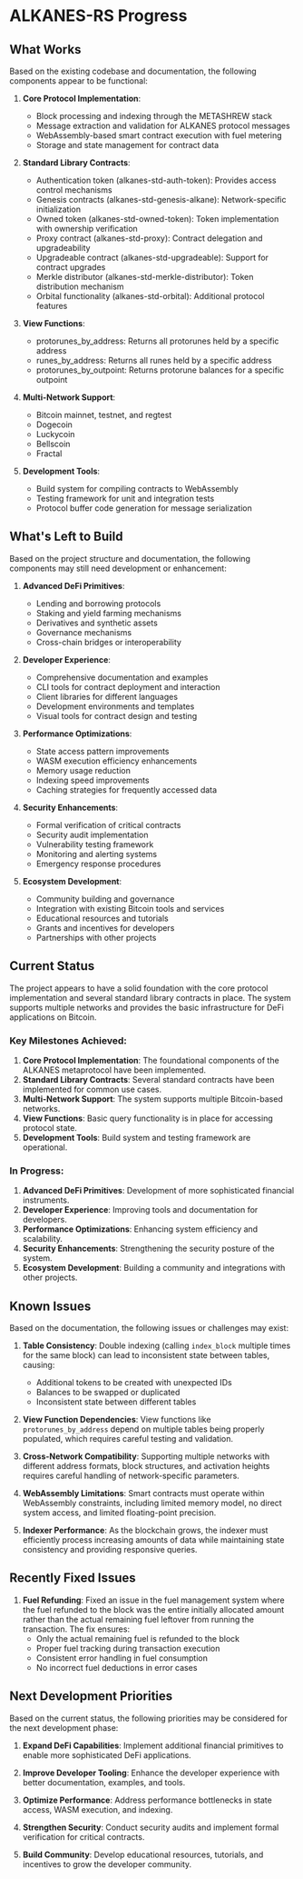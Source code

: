 # ALKANES-RS Progress

## What Works

Based on the existing codebase and documentation, the following components appear to be functional:

1. **Core Protocol Implementation**:
   - Block processing and indexing through the METASHREW stack
   - Message extraction and validation for ALKANES protocol messages
   - WebAssembly-based smart contract execution with fuel metering
   - Storage and state management for contract data

2. **Standard Library Contracts**:
   - Authentication token (alkanes-std-auth-token): Provides access control mechanisms
   - Genesis contracts (alkanes-std-genesis-alkane): Network-specific initialization
   - Owned token (alkanes-std-owned-token): Token implementation with ownership verification
   - Proxy contract (alkanes-std-proxy): Contract delegation and upgradeability
   - Upgradeable contract (alkanes-std-upgradeable): Support for contract upgrades
   - Merkle distributor (alkanes-std-merkle-distributor): Token distribution mechanism
   - Orbital functionality (alkanes-std-orbital): Additional protocol features

3. **View Functions**:
   - protorunes_by_address: Returns all protorunes held by a specific address
   - runes_by_address: Returns all runes held by a specific address
   - protorunes_by_outpoint: Returns protorune balances for a specific outpoint

4. **Multi-Network Support**:
   - Bitcoin mainnet, testnet, and regtest
   - Dogecoin
   - Luckycoin
   - Bellscoin
   - Fractal

5. **Development Tools**:
   - Build system for compiling contracts to WebAssembly
   - Testing framework for unit and integration tests
   - Protocol buffer code generation for message serialization

## What's Left to Build

Based on the project structure and documentation, the following components may still need development or enhancement:

1. **Advanced DeFi Primitives**:
   - Lending and borrowing protocols
   - Staking and yield farming mechanisms
   - Derivatives and synthetic assets
   - Governance mechanisms
   - Cross-chain bridges or interoperability

2. **Developer Experience**:
   - Comprehensive documentation and examples
   - CLI tools for contract deployment and interaction
   - Client libraries for different languages
   - Development environments and templates
   - Visual tools for contract design and testing

3. **Performance Optimizations**:
   - State access pattern improvements
   - WASM execution efficiency enhancements
   - Memory usage reduction
   - Indexing speed improvements
   - Caching strategies for frequently accessed data

4. **Security Enhancements**:
   - Formal verification of critical contracts
   - Security audit implementation
   - Vulnerability testing framework
   - Monitoring and alerting systems
   - Emergency response procedures

5. **Ecosystem Development**:
   - Community building and governance
   - Integration with existing Bitcoin tools and services
   - Educational resources and tutorials
   - Grants and incentives for developers
   - Partnerships with other projects

## Current Status

The project appears to have a solid foundation with the core protocol implementation and several standard library contracts in place. The system supports multiple networks and provides the basic infrastructure for DeFi applications on Bitcoin.

### Key Milestones Achieved:

1. **Core Protocol Implementation**: The foundational components of the ALKANES metaprotocol have been implemented.
2. **Standard Library Contracts**: Several standard contracts have been implemented for common use cases.
3. **Multi-Network Support**: The system supports multiple Bitcoin-based networks.
4. **View Functions**: Basic query functionality is in place for accessing protocol state.
5. **Development Tools**: Build system and testing framework are operational.

### In Progress:

1. **Advanced DeFi Primitives**: Development of more sophisticated financial instruments.
2. **Developer Experience**: Improving tools and documentation for developers.
3. **Performance Optimizations**: Enhancing system efficiency and scalability.
4. **Security Enhancements**: Strengthening the security posture of the system.
5. **Ecosystem Development**: Building a community and integrations with other projects.

## Known Issues

Based on the documentation, the following issues or challenges may exist:

1. **Table Consistency**: Double indexing (calling `index_block` multiple times for the same block) can lead to inconsistent state between tables, causing:
   - Additional tokens to be created with unexpected IDs
   - Balances to be swapped or duplicated
   - Inconsistent state between different tables

2. **View Function Dependencies**: View functions like `protorunes_by_address` depend on multiple tables being properly populated, which requires careful testing and validation.

3. **Cross-Network Compatibility**: Supporting multiple networks with different address formats, block structures, and activation heights requires careful handling of network-specific parameters.

4. **WebAssembly Limitations**: Smart contracts must operate within WebAssembly constraints, including limited memory model, no direct system access, and limited floating-point precision.

5. **Indexer Performance**: As the blockchain grows, the indexer must efficiently process increasing amounts of data while maintaining state consistency and providing responsive queries.

## Recently Fixed Issues

1. **Fuel Refunding**: Fixed an issue in the fuel management system where the fuel refunded to the block was the entire initially allocated amount rather than the actual remaining fuel leftover from running the transaction. The fix ensures:
   - Only the actual remaining fuel is refunded to the block
   - Proper fuel tracking during transaction execution
   - Consistent error handling in fuel consumption
   - No incorrect fuel deductions in error cases

## Next Development Priorities

Based on the current status, the following priorities may be considered for the next development phase:

1. **Expand DeFi Capabilities**: Implement additional financial primitives to enable more sophisticated DeFi applications.

2. **Improve Developer Tooling**: Enhance the developer experience with better documentation, examples, and tools.

3. **Optimize Performance**: Address performance bottlenecks in state access, WASM execution, and indexing.

4. **Strengthen Security**: Conduct security audits and implement formal verification for critical contracts.

5. **Build Community**: Develop educational resources, tutorials, and incentives to grow the developer community.